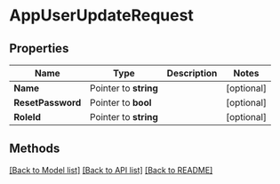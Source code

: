 # AppUserUpdateRequest

## Properties

Name | Type | Description | Notes
------------ | ------------- | ------------- | -------------
**Name** | Pointer to **string** |  | [optional] 
**ResetPassword** | Pointer to **bool** |  | [optional] 
**RoleId** | Pointer to **string** |  | [optional] 

## Methods


[[Back to Model list]](../README.md#documentation-for-models) [[Back to API list]](../README.md#documentation-for-api-endpoints) [[Back to README]](../README.md)


